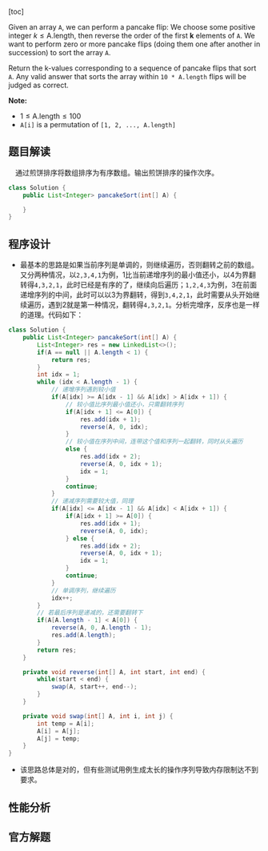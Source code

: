 [toc]

Given an array `A`, we can perform a pancake flip: We choose some positive integer $k \le \text{A.length}$, then reverse the order of the first **k** elements of `A`.  We want to perform zero or more pancake flips (doing them one after another in succession) to sort the array `A`.

Return the k-values corresponding to a sequence of pancake flips that sort `A`.  Any valid answer that sorts the array within `10 * A.length` flips will be judged as correct.



**Note:**

* $1 \le \text{A.length} \le 100$
* `A[i]` is a permutation of `[1, 2, ..., A.length]`



## 题目解读

&emsp;通过煎饼排序将数组排序为有序数组。输出煎饼排序的操作次序。

```java
class Solution {
    public List<Integer> pancakeSort(int[] A) {

    }
}
```

## 程序设计

* 最基本的思路是如果当前序列是单调的，则继续遍历，否则翻转之前的数组。又分两种情况，以`2,3,4,1`为例，1比当前递增序列的最小值还小，以4为界翻转得`4,3,2,1`，此时已经是有序的了，继续向后遍历；`1,2,4,3`为例，3在前面递增序列的中间，此时可以以3为界翻转，得到`3,4,2,1`，此时需要从头开始继续遍历，遇到2就是第一种情况，翻转得`4,3,2,1`。分析完增序，反序也是一样的道理。代码如下：

```java
class Solution {
    public List<Integer> pancakeSort(int[] A) {
        List<Integer> res = new LinkedList<>();
        if(A == null || A.length < 1) {
            return res;
        }
        int idx = 1;
        while (idx < A.length - 1) {
            // 递增序列遇到较小值
            if(A[idx] >= A[idx - 1] && A[idx] > A[idx + 1]) {
                // 较小值比序列最小值还小，只需翻转序列
                if(A[idx + 1] <= A[0]) {
                    res.add(idx + 1);
                    reverse(A, 0, idx);
                } 
                // 较小值在序列中间，连带这个值和序列一起翻转，同时从头遍历
                else {
                    res.add(idx + 2);
                    reverse(A, 0, idx + 1);
                    idx = 1;
                }
                continue;
            }
            // 递减序列需要较大值，同理
            if(A[idx] <= A[idx - 1] && A[idx] < A[idx + 1]) {
                if(A[idx + 1] >= A[0]) {
                    res.add(idx + 1);
                    reverse(A, 0, idx);
                } else {
                    res.add(idx + 2);
                    reverse(A, 0, idx + 1);
                    idx = 1;
                }
                continue;
            }
            // 单调序列，继续遍历
            idx++;
        }
        // 若最后序列是递减的，还需要翻转下
        if(A[A.length - 1] < A[0]) {
            reverse(A, 0, A.length - 1);
            res.add(A.length);
        }
        return res;
    }

    private void reverse(int[] A, int start, int end) {
        while(start < end) {
            swap(A, start++, end--);
        }
    }

    private void swap(int[] A, int i, int j) {
        int temp = A[i];
        A[i] = A[j];
        A[j] = temp;
    }
}
```

* 该思路总体是对的，但有些测试用例生成太长的操作序列导致内存限制达不到要求。



## 性能分析



## 官方解题